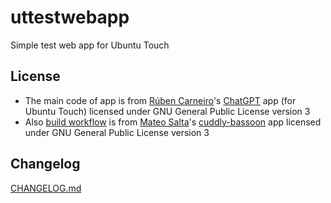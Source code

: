 # uttestwebapp  
Simple test web app for Ubuntu Touch

## License
- The main code of app is from [Rúben Carneiro](https://gitlab.com/rubencarneiro)'s [ChatGPT](https://gitlab.com/rubencarneiro/ChatGPT) app (for Ubuntu Touch) licensed under GNU General Public License version 3
- Also [build workflow](https://github.com/symbuzzer/uttestwebapp/blob/master/.github/workflows/clickable.yml) is from [Mateo Salta](https://github.com/mateosalta)'s [cuddly-bassoon](https://github.com/mateosalta/cuddly-bassoon) app licensed under GNU General Public License version 3

## Changelog
[CHANGELOG.md](https://github.com/symbuzzer/uttestwebapp/blob/main/CHANGELOG.md)
